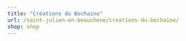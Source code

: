 ```yaml
---
title: "Créations du Bochaine"
url: /saint-julien-en-beauchene/creations-du-bochaine/
shop: shop
---
```

